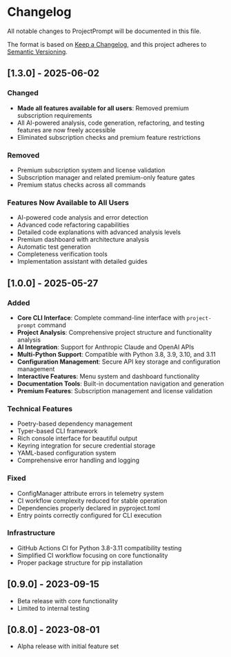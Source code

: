 # Changelog

All notable changes to ProjectPrompt will be documented in this file.

The format is based on [Keep a Changelog](https://keepachangelog.com/en/1.0.0/),
and this project adheres to [Semantic Versioning](https://semver.org/spec/v2.0.0.html).

## [1.3.0] - 2025-06-02

### Changed
- **Made all features available for all users**: Removed premium subscription requirements
- All AI-powered analysis, code generation, refactoring, and testing features are now freely accessible
- Eliminated subscription checks and premium feature restrictions

### Removed
- Premium subscription system and license validation
- Subscription manager and related premium-only feature gates
- Premium status checks across all commands

### Features Now Available to All Users
- AI-powered code analysis and error detection
- Advanced code refactoring capabilities
- Detailed code explanations with advanced analysis levels
- Premium dashboard with architecture analysis
- Automatic test generation
- Completeness verification tools
- Implementation assistant with detailed guides

## [1.0.0] - 2025-05-27

### Added
- **Core CLI Interface**: Complete command-line interface with `project-prompt` command
- **Project Analysis**: Comprehensive project structure and functionality analysis
- **AI Integration**: Support for Anthropic Claude and OpenAI APIs
- **Multi-Python Support**: Compatible with Python 3.8, 3.9, 3.10, and 3.11
- **Configuration Management**: Secure API key storage and configuration management
- **Interactive Features**: Menu system and dashboard functionality
- **Documentation Tools**: Built-in documentation navigation and generation
- **Premium Features**: Subscription management and license validation

### Technical Features
- Poetry-based dependency management
- Typer-based CLI framework
- Rich console interface for beautiful output
- Keyring integration for secure credential storage
- YAML-based configuration system
- Comprehensive error handling and logging

### Fixed
- ConfigManager attribute errors in telemetry system
- CI workflow complexity reduced for stable operation
- Dependencies properly declared in pyproject.toml
- Entry points correctly configured for CLI execution

### Infrastructure
- GitHub Actions CI for Python 3.8-3.11 compatibility testing
- Simplified CI workflow focusing on core functionality
- Proper package structure for pip installation

## [0.9.0] - 2023-09-15
- Beta release with core functionality
- Limited to internal testing

## [0.8.0] - 2023-08-01
- Alpha release with initial feature set
